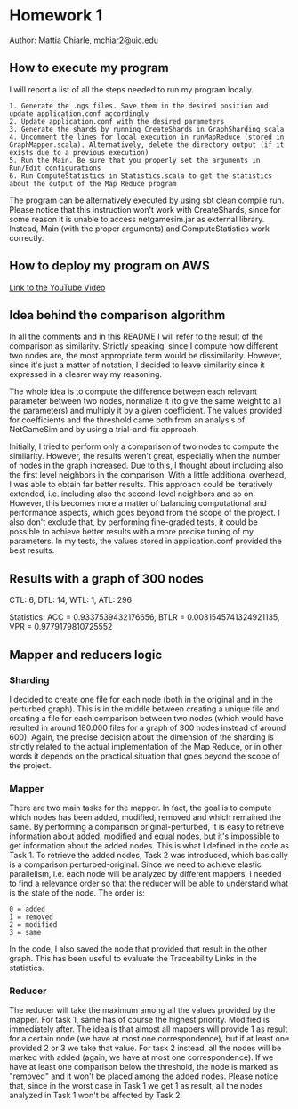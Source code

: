 # Homework 1
Author: Mattia Chiarle, mchiar2@uic.edu

## How to execute my program

I will report a list of all the steps needed to run my program locally.

    1. Generate the .ngs files. Save them in the desired position and update application.conf accordingly
    2. Update application.conf with the desired parameters
    3. Generate the shards by running CreateShards in GraphSharding.scala
    4. Uncomment the lines for local execution in runMapReduce (stored in GraphMapper.scala). Alternatively, delete the directory output (if it exists due to a previous execution) 
    5. Run the Main. Be sure that you properly set the arguments in Run/Edit configurations
    6. Run ComputeStatistics in Statistics.scala to get the statistics about the output of the Map Reduce program

The program can be alternatively executed by using sbt clean compile run. Please notice that this instruction won't work with CreateShards, since for some reason it is unable to access netgamesim.jar as external library. Instead, Main (with the proper arguments) and ComputeStatistics work correctly.

## How to deploy my program on AWS

[Link to the YouTube Video](https://youtu.be/ThSlo1KE4wQ)

## Idea behind the comparison algorithm

In all the comments and in this README I will refer to the result of the comparison as similarity. Strictly speaking, since I compute how different two nodes are, the most appropriate term would be dissimilarity. However, since it's just a matter of notation, I decided to leave similarity since it expressed in a clearer way my reasoning.

The whole idea is to compute the difference between each relevant parameter between two nodes, normalize it (to give the same weight to all the parameters) and multiply it by a given coefficient.
The values provided for coefficients and the threshold came both from an analysis of NetGameSim and by using a trial-and-fix approach.

Initially, I tried to perform only a comparison of two nodes to compute the similarity. However, the results weren't great, especially when the number of nodes in the graph increased. Due to this, I thought about including also the first level neighbors in the comparison. With a little additional overhead, I was able to obtain far better results.
This approach could be iteratively extended, i.e. including also the second-level neighbors and so on. However, this becomes more a matter of balancing computational and performance aspects, which goes beyond from the scope of the project.
I also don't exclude that, by performing fine-graded tests, it could be possible to achieve better results with a more precise tuning of my parameters. In my tests, the values stored in application.conf provided the best results.

## Results with a graph of 300 nodes

CTL: 6, DTL: 14, WTL: 1, ATL: 296

Statistics: ACC = 0.9337539432176656, BTLR = 0.0031545741324921135, VPR = 0.9779179810725552

## Mapper and reducers logic

### Sharding

I decided to create one file for each node (both in the original and in the perturbed graph). This is in the middle between creating a unique file and creating a file for each comparison between two nodes (which would have resulted in around 180.000 files for a graph of 300 nodes instead of around 600).
Again, the precise decision about the dimension of the sharding is strictly related to the actual implementation of the Map Reduce, or in other words it depends on the practical situation that goes beyond the scope of the project. 

### Mapper

There are two main tasks for the mapper. In fact, the goal is to compute which nodes has been added, modified, removed and which remained the same.
By performing a comparison original-perturbed, it is easy to retrieve information about added, modified and equal nodes, but it's impossible to get information about the added nodes. This is what I defined in the code as Task 1.
To retrieve the added nodes, Task 2 was introduced, which basically is a comparison perturbed-original.
Since we need to achieve elastic parallelism, i.e. each node will be analyzed by different mappers, I needed to find a relevance order so that the reducer will be able to understand what is the state of the node. The order is:

    0 = added
    1 = removed
    2 = modified
    3 = same

In the code, I also saved the node that provided that result in the other graph. This has been useful to evaluate the Traceability Links in the statistics.

### Reducer

The reducer will take the maximum among all the values provided by the mapper.
For task 1, same has of course the highest priority. Modified is immediately after. The idea is that almost all mappers will provide 1 as result for a certain node (we have at most one correspondence), but if at least one provided 2 or 3 we take that value.
For task 2 instead, all the nodes will be marked with added (again, we have at most one correspondence). If we have at least one comparison below the threshold, the node is marked as "removed" and it won't be placed among the added nodes. Please notice that, since in the worst case in Task 1 we get 1 as result, all the nodes analyzed in Task 1 won't be affected by Task 2.
